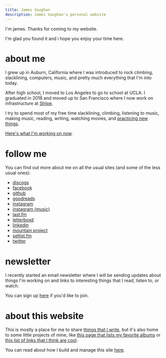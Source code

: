 ```yaml
---
title: James Vaughan
description: James Vaughan's personal website
---
```


I'm james. Thanks for coming to my website.

I'm glad you found it and i hope you enjoy your time here.

# about me

I grew up in Auburn, California
where I was introduced to rock climbing, slacklining, computers, music,
and pretty much everything that I'm into today.

After high school, I moved to Los Angeles to go to school at UCLA.
I graduated in 2018 and moved up to San Francisco where I now work on
infrastructure at [Stripe](https://stripe.com).

I try to spend most of my free time slacklining, climbing,
listening to music<span id="song"></span>,
making music, reading, writing,
watching movies<span id="movie"></span>,
and [practicing new things](/skills-in-progress).

[Here's what I'm working on now](/now).

# follow me

You can find out more about me on all the usual sites
(and some of the less usual ones):

- [discogs](https://www.discogs.com/user/jamesbvaughan/collection)
- [facebook](https://fb.com/jamesbvaughan)
- [github](https://github.com/jamesbvaughan)
- [goodreads](https://www.goodreads.com/jamesbvaughan)
- [instagram](https://www.instagram.com/jamesontheline/)
- [instagram (music)](https://www.instagram.com/jamesmakessounds/)
- [last.fm](http://www.last.fm/user/magicjamesv)
- [letterboxd](https://letterboxd.com/jamesbvaughan/)
- [linkedin](https://linkedin.com/in/jamesbvaughan)
- [mountain project](https://www.mountainproject.com/user/112201703/james-vaughan)
- [setlist.fm](https://www.setlist.fm/concerts/jamesbvaughan)
- [twitter](https://twitter.com/jamesontheline)

# newsletter

I recently started an email newsletter where I will be sending updates about
things I'm working on and links to interesting things that I read, listen to,
or watch.

You can sign up [here](/newsletter) if you'd like to join.

# about this website

This is mostly a place for me to share [things that I write](/blog),
but it's also home to some little projects of mine,
like [this page that lists my favorite albums](/albums)
or [this list of links that I think are cool](/links).

You can read about how I build and manage this site
[here](/how-i-make-this-site).

<script>
  ['song', 'movie'].forEach(item =>
    fetch(`/.netlify/functions/${item}`)
      .then(r => r.text())
      .then(r => {
        if (r.status !== 200) throw
        return r
      })
      .then(body => document.getElementById(item).innerHTML = ` (${body.trim()})`))
      .catch(err => console.log(err))
</script>
